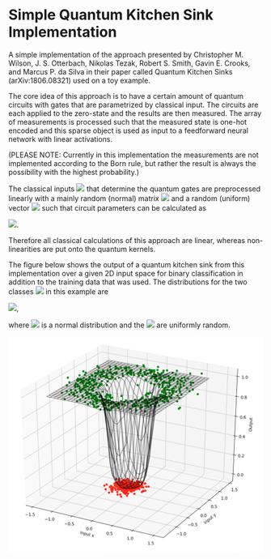 # Simple Quantum Kitchen Sink Implementation

A simple implementation of the approach presented by Christopher M. Wilson, J. S. Otterbach, Nikolas Tezak, Robert S. Smith, Gavin E. Crooks, and Marcus P. da Silva in their paper called Quantum Kitchen Sinks (arXiv:1806.08321) used on a toy example. 

The core idea of this approach is to have a certain amount of quantum circuits with gates that are parametrized by classical input. The circuits are each applied to the zero-state and the results are then measured. The array of measurements is processed such that the measured state is one-hot encoded and this sparse object is used as input to a feedforward neural network with linear activations. 

(PLEASE NOTE: Currently in this implementation the measurements are not implemented according to the Born rule, but rather the result is always the possibility with the highest probability.) 

The classical inputs <img src="https://latex.codecogs.com/svg.latex?x"/> that determine the quantum gates are preprocessed linearly with a mainly random (normal) matrix <img src="https://latex.codecogs.com/svg.latex?\Omega"/> and a random (uniform) vector <img src="https://latex.codecogs.com/svg.latex?\beta"/> such that circuit parameters can be calculated as

<img src="https://latex.codecogs.com/svg.latex?\theta=\Omega\,x+\beta"/>.

Therefore all classical calculations of this approach are linear, whereas non-linearities are put onto the quantum kernels. 

The figure below shows the output of a quantum kitchen sink from this implementation over a given 2D input space for binary classification in addition to the training data that was used. The distributions for the two classes <img src="https://latex.codecogs.com/svg.latex?t\in\{0,1\}"/> in this example are 

<img src="https://latex.codecogs.com/svg.latex?D_t=(\mathcal{N}(0,0.2)+t)\begin{pmatrix}\cos(\phi)}\\\sin(\phi)\end{pmatrix}"/>,

where <img src="https://latex.codecogs.com/svg.latex?\mathcal{N}(\mu,\sigma)"/> is a normal distribution and the <img src="https://latex.codecogs.com/svg.latex?\phi\in[0,2\pi]"/> are uniformly random.

![result](figures/result.png "Results")
